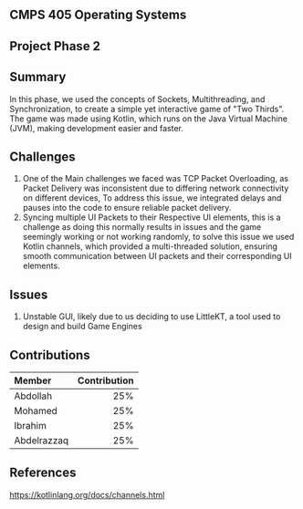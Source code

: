 ## CMPS 405 Operating Systems
## Project Phase 2

## Summary
In this phase, we used the concepts of Sockets, Multithreading, and Synchronization, to create a simple yet interactive game of "Two Thirds".
The game was made using Kotlin, which runs on the Java Virtual Machine (JVM), making development easier and faster.

## Challenges
1. One of the Main challenges we faced was TCP Packet Overloading, as Packet Delivery was inconsistent due to differing network connectivity on different devices, To address this issue, we integrated delays and pauses into the code to ensure reliable packet delivery.
2. Syncing multiple UI Packets to their Respective UI elements, this is a challenge as doing this normally results in issues and the game seemingly working or not working randomly, to solve this issue we used Kotlin channels, which provided a multi-threaded solution, ensuring smooth communication between UI packets and their corresponding UI elements.

## Issues
1. Unstable GUI, likely due to us deciding to use LittleKT, a tool used to design and build Game Engines

## Contributions
| Member | Contribution |
| :----- | ---------: |
| Abdollah | 25% |
| Mohamed | 25% |
| Ibrahim | 25% |
| Abdelrazzaq | 25% |

## References
https://kotlinlang.org/docs/channels.html
